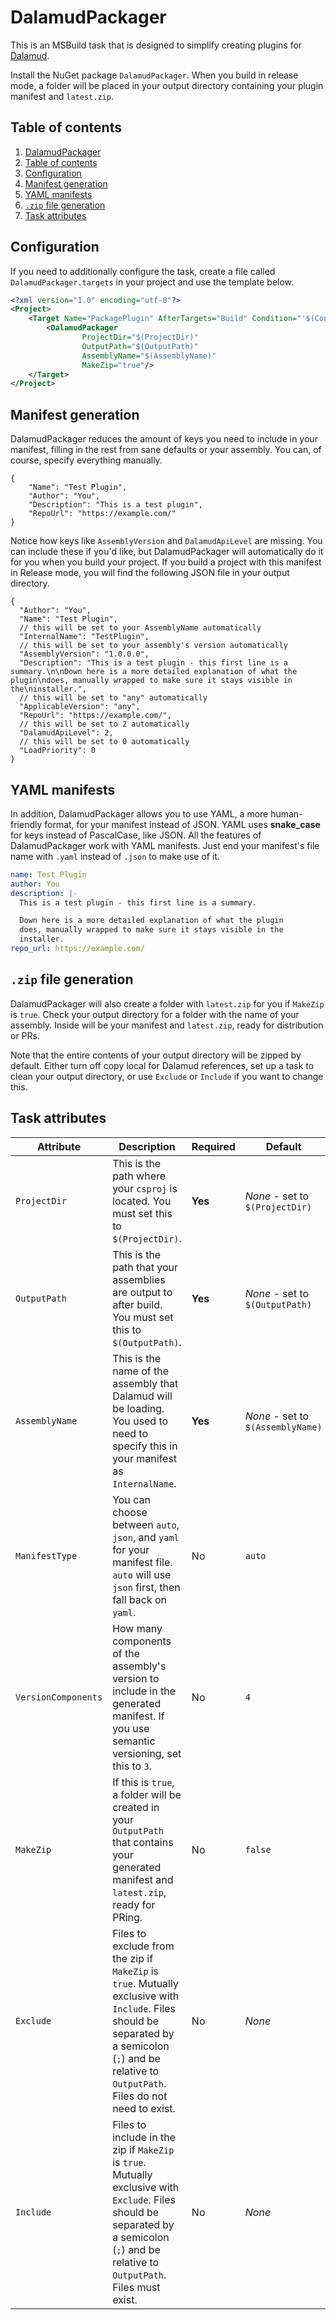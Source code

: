 ﻿# DalamudPackager

This is an MSBuild task that is designed to simplify creating plugins for [Dalamud][dalamud].

Install the NuGet package `DalamudPackager`. When you build in release mode, a folder will be placed in your output directory
containing your plugin manifest and `latest.zip`.

## Table of contents

1. [DalamudPackager][toc-1]
2. [Table of contents][toc-2]
3. [Configuration][toc-3]
4. [Manifest generation][toc-4]
5. [YAML manifests][toc-5]
6. [`.zip` file generation][toc-6]
7. [Task attributes][toc-7]

[toc-1]: #dalamudpackager
[toc-2]: #table-of-contents
[toc-3]: #configuration
[toc-4]: #manifest-generation
[toc-5]: #yaml-manifests
[toc-6]: #zip-file-generation
[toc-7]: #task-attributes

## Configuration

If you need to additionally configure the task, create a file called `DalamudPackager.targets` in your project and use the
template below.

```xml
<?xml version="1.0" encoding="utf-8"?>
<Project>
    <Target Name="PackagePlugin" AfterTargets="Build" Condition="'$(Configuration)' == 'Release'">
        <DalamudPackager
                ProjectDir="$(ProjectDir)"
                OutputPath="$(OutputPath)"
                AssemblyName="$(AssemblyName)"
                MakeZip="true"/>
    </Target>
</Project>
```

## Manifest generation

DalamudPackager reduces the amount of keys you need to include in your manifest, filling in the rest from sane defaults
or your assembly. You can, of course, specify everything manually.

```json5
{
    "Name": "Test Plugin",
    "Author": "You",
    "Description": "This is a test plugin",
    "RepoUrl": "https://example.com/"
}
```

Notice how keys like `AssemblyVersion` and `DalamudApiLevel` are missing. You can include these if you'd like, but
DalamudPackager will automatically do it for you when you build your project. If you build a project with this manifest
in Release mode, you will find the following JSON file in your output directory.

```json5
{
  "Author": "You",
  "Name": "Test Plugin",
  // this will be set to your AssemblyName automatically
  "InternalName": "TestPlugin",
  // this will be set to your assembly's version automatically
  "AssemblyVersion": "1.0.0.0",
  "Description": "This is a test plugin - this first line is a summary.\n\nDown here is a more detailed explanation of what the plugin\ndoes, manually wrapped to make sure it stays visible in the\ninstaller.",
  // this will be set to "any" automatically
  "ApplicableVersion": "any",
  "RepoUrl": "https://example.com/",
  // this will be set to 2 automatically
  "DalamudApiLevel": 2,
  // this will be set to 0 automatically
  "LoadPriority": 0
}
```

## YAML manifests

In addition, DalamudPackager allows you to use YAML, a more human-friendly format, for your manifest instead of JSON.
YAML uses **snake_case** for keys instead of PascalCase, like JSON. All the features of DalamudPackager work with YAML
manifests. Just end your manifest's file name with `.yaml` instead of `.json` to make use of it.

```yaml
name: Test Plugin
author: You
description: |-
  This is a test plugin - this first line is a summary.

  Down here is a more detailed explanation of what the plugin
  does, manually wrapped to make sure it stays visible in the
  installer.
repo_url: https://example.com/
```

## `.zip` file generation

DalamudPackager will also create a folder with `latest.zip` for you if `MakeZip` is `true`. Check your output directory
for a folder with the name of your assembly. Inside will be your manifest and `latest.zip`, ready for distribution or
PRs.

Note that the entire contents of your output directory will be zipped by default. Either turn off copy local for Dalamud
references, set up a task to clean your output directory, or use `Exclude` or `Include` if you want to change this.

## Task attributes

| Attribute | Description | Required | Default |
| --------- | ----------- | -------- | ------- |
| `ProjectDir` | This is the path where your `csproj` is located. You must set this to `$(ProjectDir)`. | **Yes** | *None* - set to `$(ProjectDir)` |
| `OutputPath` | This is the path that your assemblies are output to after build. You must set this to `$(OutputPath)`. | **Yes** | *None* - set to `$(OutputPath)` |
| `AssemblyName` | This is the name of the assembly that Dalamud will be loading. You used to need to specify this in your manifest as `InternalName`. | **Yes** | *None* - set to `$(AssemblyName)` |
| `ManifestType` | You can choose between `auto`, `json`, and `yaml` for your manifest file. `auto` will use `json` first, then fall back on `yaml`. | No | `auto` |
| `VersionComponents` | How many components of the assembly's version to include in the generated manifest. If you use semantic versioning, set this to `3`. | No | `4` |
| `MakeZip` | If this is `true`, a folder will be created in your `OutputPath` that contains your generated manifest and `latest.zip`, ready for PRing. | No | `false` |
| `Exclude` | Files to exclude from the zip if `MakeZip` is `true`. Mutually exclusive with `Include`. Files should be separated by a semicolon (`;`) and be relative to `OutputPath`. Files do not need to exist. | No | *None* |
| `Include` | Files to include in the zip if `MakeZip` is `true`. Mutually exclusive with `Exclude`. Files should be separated by a semicolon (`;`) and be relative to `OutputPath`. Files must exist. | No | *None* |

[dalamud]: https://github.com/goatcorp/Dalamud
